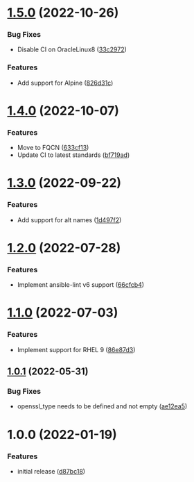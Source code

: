 # [1.5.0](https://github.com/de-it-krachten/ansible-role-openssl/compare/v1.4.0...v1.5.0) (2022-10-26)


### Bug Fixes

* Disable CI on OracleLinux8 ([33c2972](https://github.com/de-it-krachten/ansible-role-openssl/commit/33c2972fc3bd18590428edff5539a8d6b95d7db7))


### Features

* Add support for Alpine ([826d31c](https://github.com/de-it-krachten/ansible-role-openssl/commit/826d31c4b6ec22d867c3cc17c299dc4add18db87))

# [1.4.0](https://github.com/de-it-krachten/ansible-role-openssl/compare/v1.3.0...v1.4.0) (2022-10-07)


### Features

* Move to FQCN ([633cf13](https://github.com/de-it-krachten/ansible-role-openssl/commit/633cf136ca70b1f9483803702d0db165881f194a))
* Update CI to latest standards ([bf719ad](https://github.com/de-it-krachten/ansible-role-openssl/commit/bf719ad1bf613ae51d9300d0373678b042fab867))

# [1.3.0](https://github.com/de-it-krachten/ansible-role-openssl/compare/v1.2.0...v1.3.0) (2022-09-22)


### Features

* Add support for alt names ([1d497f2](https://github.com/de-it-krachten/ansible-role-openssl/commit/1d497f260eabba75972a3e092a16da3ffdc67a07))

# [1.2.0](https://github.com/de-it-krachten/ansible-role-openssl/compare/v1.1.0...v1.2.0) (2022-07-28)


### Features

* Implement ansible-lint v6 support ([66cfcb4](https://github.com/de-it-krachten/ansible-role-openssl/commit/66cfcb4425445cac9e02f822da7cd4e815f50e33))

# [1.1.0](https://github.com/de-it-krachten/ansible-role-openssl/compare/v1.0.1...v1.1.0) (2022-07-03)


### Features

* Implement support for RHEL 9 ([86e87d3](https://github.com/de-it-krachten/ansible-role-openssl/commit/86e87d38e3ffbeec9b322375fabf8d6da8611849))

## [1.0.1](https://github.com/de-it-krachten/ansible-role-openssl/compare/v1.0.0...v1.0.1) (2022-05-31)


### Bug Fixes

* openssl_type needs to be defined and not empty ([ae12ea5](https://github.com/de-it-krachten/ansible-role-openssl/commit/ae12ea5a01fffa0c9fa8e066741c6c25216742d9))

# 1.0.0 (2022-01-19)


### Features

* initial release ([d87bc18](https://github.com/de-it-krachten/ansible-role-openssl/commit/d87bc1837c89a8451dfd442fa231322df7f6426f))
